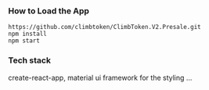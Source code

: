### How to Load the App
```
https://github.com/climbtoken/ClimbToken.V2.Presale.git
npm install
npm start
```
### Tech stack
create-react-app,
material ui framework for the styling
...
